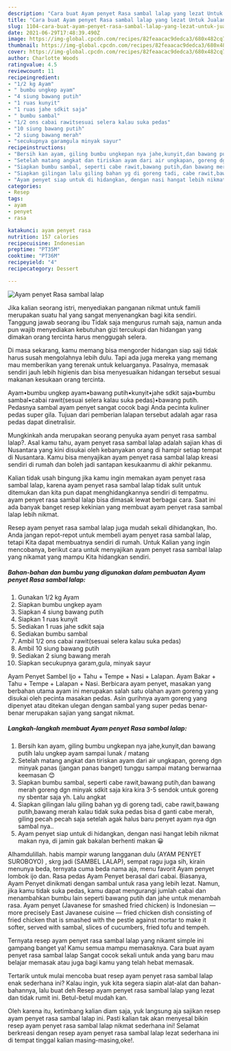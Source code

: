 ```yaml
---
description: "Cara buat Ayam penyet Rasa sambal lalap yang lezat Untuk Jualan"
title: "Cara buat Ayam penyet Rasa sambal lalap yang lezat Untuk Jualan"
slug: 1104-cara-buat-ayam-penyet-rasa-sambal-lalap-yang-lezat-untuk-jualan
date: 2021-06-29T17:48:39.490Z
image: https://img-global.cpcdn.com/recipes/82feaacac9dedca3/680x482cq70/ayam-penyet-rasa-sambal-lalap-foto-resep-utama.jpg
thumbnail: https://img-global.cpcdn.com/recipes/82feaacac9dedca3/680x482cq70/ayam-penyet-rasa-sambal-lalap-foto-resep-utama.jpg
cover: https://img-global.cpcdn.com/recipes/82feaacac9dedca3/680x482cq70/ayam-penyet-rasa-sambal-lalap-foto-resep-utama.jpg
author: Charlotte Woods
ratingvalue: 4.5
reviewcount: 11
recipeingredient:
- "1/2 kg Ayam"
- " bumbu ungkep ayam"
- "4 siung bawang putih"
- "1 ruas kunyit"
- "1 ruas jahe sdkit saja"
- " bumbu sambal"
- "1/2 ons cabai rawitsesuai selera kalau suka pedas"
- "10 siung bawang putih"
- "2 siung bawang merah"
- "secukupnya garamgula minyak sayur"
recipeinstructions:
- "Bersih kan ayam, giling bumbu ungkepan nya jahe,kunyit,dan bawang putih lalu ungkep ayam sampai lunak / matang"
- "Setelah matang angkat dan tiriskan ayam dari air ungkapan, goreng dgn minyak panas (jangan panas banget) tunggu sampai matang berwarnaa keemasan 😊"
- "Siapkan bumbu sambal, seperti cabe rawit,bawang putih,dan bawang merah goreng dgn minyak sdkit saja kira kira 3-5 sendok untuk goreng ny sbentar saja yh. Lalu angkat"
- "Siapkan gilingan lalu giling bahan yg di goreng tadi, cabe rawit,bawang putih,bawang merah kalau tidak suka pedas bisa d ganti cabe merah, giling pecah pecah saja setelah agak halus baru penyet ayam nya dgn sambal nya.."
- "Ayam penyet siap untuk di hidangkan, dengan nasi hangat lebih nikmat makan nya, di jamin gak bakalan berhenti makan 😀"
categories:
- Resep
tags:
- ayam
- penyet
- rasa

katakunci: ayam penyet rasa 
nutrition: 157 calories
recipecuisine: Indonesian
preptime: "PT35M"
cooktime: "PT36M"
recipeyield: "4"
recipecategory: Dessert

---
```



![Ayam penyet Rasa sambal lalap](https://img-global.cpcdn.com/recipes/82feaacac9dedca3/680x482cq70/ayam-penyet-rasa-sambal-lalap-foto-resep-utama.jpg)

Jika kalian seorang istri, menyediakan panganan nikmat untuk famili merupakan suatu hal yang sangat menyenangkan bagi kita sendiri. Tanggung jawab seorang ibu Tidak saja mengurus rumah saja, namun anda pun wajib menyediakan kebutuhan gizi tercukupi dan hidangan yang dimakan orang tercinta harus menggugah selera.

Di masa  sekarang, kamu memang bisa mengorder hidangan siap saji tidak harus susah mengolahnya lebih dulu. Tapi ada juga mereka yang memang mau memberikan yang terenak untuk keluarganya. Pasalnya, memasak sendiri jauh lebih higienis dan bisa menyesuaikan hidangan tersebut sesuai makanan kesukaan orang tercinta. 

Ayam•bumbu ungkep ayam•bawang putih•kunyit•jahe sdkit saja•bumbu sambal•cabai rawit(sesuai selera kalau suka pedas)•bawang putih. Pedasnya sambal ayam penyet sangat cocok bagi Anda pecinta kuliner pedas super gila. Tujuan dari pemberian lalapan tersebut adalah agar rasa pedas dapat dinetralisir.

Mungkinkah anda merupakan seorang penyuka ayam penyet rasa sambal lalap?. Asal kamu tahu, ayam penyet rasa sambal lalap adalah sajian khas di Nusantara yang kini disukai oleh kebanyakan orang di hampir setiap tempat di Nusantara. Kamu bisa menyajikan ayam penyet rasa sambal lalap kreasi sendiri di rumah dan boleh jadi santapan kesukaanmu di akhir pekanmu.

Kalian tidak usah bingung jika kamu ingin memakan ayam penyet rasa sambal lalap, karena ayam penyet rasa sambal lalap tidak sulit untuk ditemukan dan kita pun dapat menghidangkannya sendiri di tempatmu. ayam penyet rasa sambal lalap bisa dimasak lewat berbagai cara. Saat ini ada banyak banget resep kekinian yang membuat ayam penyet rasa sambal lalap lebih nikmat.

Resep ayam penyet rasa sambal lalap juga mudah sekali dihidangkan, lho. Anda jangan repot-repot untuk membeli ayam penyet rasa sambal lalap, tetapi Kita dapat membuatnya sendiri di rumah. Untuk Kalian yang ingin mencobanya, berikut cara untuk menyajikan ayam penyet rasa sambal lalap yang nikamat yang mampu Kita hidangkan sendiri.

<!--inarticleads1-->

##### Bahan-bahan dan bumbu yang digunakan dalam pembuatan Ayam penyet Rasa sambal lalap:

1. Gunakan 1/2 kg Ayam
1. Siapkan  bumbu ungkep ayam
1. Siapkan 4 siung bawang putih
1. Siapkan 1 ruas kunyit
1. Sediakan 1 ruas jahe sdkit saja
1. Sediakan  bumbu sambal
1. Ambil 1/2 ons cabai rawit(sesuai selera kalau suka pedas)
1. Ambil 10 siung bawang putih
1. Sediakan 2 siung bawang merah
1. Siapkan secukupnya garam,gula, minyak sayur


Ayam Penyet Sambel Ijo + Tahu + Tempe + Nasi + Lalapan. Ayam Bakar + Tahu + Tempe + Lalapan + Nasi. Berbicara ayam penyet, masakan yang berbahan utama ayam ini merupakan salah satu olahan ayam goreng yang disukai oleh pecinta masakan pedas. Asin gurihnya ayam goreng yang dipenyet atau ditekan ulegan dengan sambal yang super pedas benar-benar merupakan sajian yang sangat nikmat. 

<!--inarticleads2-->

##### Langkah-langkah membuat Ayam penyet Rasa sambal lalap:

1. Bersih kan ayam, giling bumbu ungkepan nya jahe,kunyit,dan bawang putih lalu ungkep ayam sampai lunak / matang
1. Setelah matang angkat dan tiriskan ayam dari air ungkapan, goreng dgn minyak panas (jangan panas banget) tunggu sampai matang berwarnaa keemasan 😊
1. Siapkan bumbu sambal, seperti cabe rawit,bawang putih,dan bawang merah goreng dgn minyak sdkit saja kira kira 3-5 sendok untuk goreng ny sbentar saja yh. Lalu angkat
1. Siapkan gilingan lalu giling bahan yg di goreng tadi, cabe rawit,bawang putih,bawang merah kalau tidak suka pedas bisa d ganti cabe merah, giling pecah pecah saja setelah agak halus baru penyet ayam nya dgn sambal nya..
1. Ayam penyet siap untuk di hidangkan, dengan nasi hangat lebih nikmat makan nya, di jamin gak bakalan berhenti makan 😀


Alhamdulillah. habis mampir warung langganan dulu (AYAM PENYET SUROBOYO) , skrg jadi (SAMBEL LALAP), sempat ragu juga sih, kirain menunya beda, ternyata cuma beda nama aja, menu favorit Ayam penyet lombok ijo dan. Rasa pedas Ayam Penyet berasal dari cabai. Biasanya, Ayam Penyet dinikmati dengan sambal untuk rasa yang lebih lezat. Namun, jika kamu tidak suka pedas, kamu dapat mengurangi jumlah cabai dan menambahkan bumbu lain seperti bawang putih dan jahe untuk menambah rasa. Ayam penyet (Javanese for smashed fried chicken) is Indonesian — more precisely East Javanese cuisine — fried chicken dish consisting of fried chicken that is smashed with the pestle against mortar to make it softer, served with sambal, slices of cucumbers, fried tofu and tempeh. 

Ternyata resep ayam penyet rasa sambal lalap yang nikamt simple ini gampang banget ya! Kamu semua mampu memasaknya. Cara buat ayam penyet rasa sambal lalap Sangat cocok sekali untuk anda yang baru mau belajar memasak atau juga bagi kamu yang telah hebat memasak.

Tertarik untuk mulai mencoba buat resep ayam penyet rasa sambal lalap enak sederhana ini? Kalau ingin, yuk kita segera siapin alat-alat dan bahan-bahannya, lalu buat deh Resep ayam penyet rasa sambal lalap yang lezat dan tidak rumit ini. Betul-betul mudah kan. 

Oleh karena itu, ketimbang kalian diam saja, yuk langsung aja sajikan resep ayam penyet rasa sambal lalap ini. Pasti kalian tak akan menyesal bikin resep ayam penyet rasa sambal lalap nikmat sederhana ini! Selamat berkreasi dengan resep ayam penyet rasa sambal lalap lezat sederhana ini di tempat tinggal kalian masing-masing,oke!.

